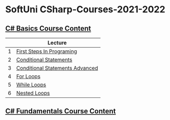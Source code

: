 # SoftUni CSharp-Courses-2021-2022

## [C# Basics Course Content](./C%23%20Basics)


|   | Lecture                   |
|---|---------------------------|
| 1 | [First Steps In Programing](./solutions/01.FirstCodingSteps) |
| 2 | [Conditional Statements](./solutions/02.ConditionalStatements) |
| 3 | [Conditional Statements Advanced](./solutions/03.ConditionalStatementsAdvanced) |
| 4 | [For Loops](./solutions/04.ForLoop) |
| 5 | [While Loops](./solutions/05.WhileLoop) |
| 6 | [Nested Loops](./solutions/06.NestedLoops) |

## [C# Fundamentals Course Content](./C%23%20Programming%20Fundamentals)
